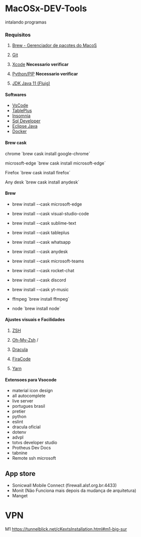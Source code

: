 # MacOSx-DEV-Tools
intalando programas


### Requisitos

1. [Brew - Gerenciador de pacotes do MacoS](https://brew.sh/index_pt-br)

2. [Git](https://git-scm.com/book/en/v2/Getting-Started-Installing-Git)

3. [Xcode](https://apps.apple.com/br/app/xcode/id497799835?mt=12)
 **Necessario verificar**  
4. [Python/PIP](https://python.org.br/instalacao-mac/)
 **Necessario verificar**
6. [JDK Java 11 (Fluig)](https://www.oracle.com/java/technologies/javase-jdk11-downloads.html)



 


#### Softwares

* [VsCode](https://code.visualstudio.com/download)
* [TablePlus](https://tableplus.com/)
* [Insomnia](https://insomnia.rest/download/)
* [Sql Developer](https://www.oracle.com/br/tools/downloads/sqldev-v192-downloads.html)
* [Eclipse Java](https://www.eclipse.org/downloads/packages/release/2020-09/r/eclipse-ide-java-developers)
* [Docker](https://www.docker.com/products/docker-desktop)
 

#### Brew cask

chrome ´brew cask install google-chrome´

microsoft-edge ´brew cask install microsoft-edge´

Firefox ´brew cask install firefox´

Any desk ´brew cask install anydesk´




#### Brew
* brew install --cask microsoft-edge

* brew install --cask visual-studio-code

* brew install --cask sublime-text

* brew install --cask tableplus

* brew install --cask whatsapp

* brew install --cask anydesk

* brew install --cask microsoft-teams

* brew install --cask rocket-chat

* brew install --cask discord

* brew install --cask yt-music

* ffmpeg ´brew install ffmpeg´

* node ´brew install node´
 


#### Ajustes visuais e Facilidades

1. [ZSH](https://github.com/ohmyzsh/ohmyzsh/wiki/Installing-ZSH)

2. [Oh-My-Zsh](https://ohmyz.sh/) /  

3. [Dracula](https://draculatheme.com/terminal/)

4. [FiraCode](https://github.com/tonsky/FiraCode/releases)

5. [Yarn](https://classic.yarnpkg.com/pt-BR/docs/install/#mac-stable)




#### Extensoes para Vsocode

* material icon design
* all autocomplete
* live server
* portugues brasil
* pretier 
* python
* eslint
* dracula oficial
* dotenv
* advpl
* totvs developer studio
* Protheus Dev Docs
* tabnine
* Remote ssh microsoft

## App store

* Sonicwall Mobile Connect (firewall.alsf.org.br:4433)
* Monit (Não Funciona mais depois da mudança de arquitetura)
* Manget
  





# VPN
 M1   https://tunnelblick.net/cKextsInstallation.html#m1-big-sur
